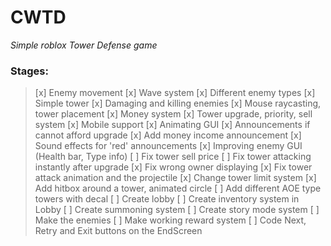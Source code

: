 # CWTD
*Simple roblox Tower Defense game*

### Stages:
> [x] Enemy movement
> [x] Wave system
> [x] Different enemy types
> [x] Simple tower
> [x] Damaging and killing enemies
> [x] Mouse raycasting, tower placement
> [x] Money system
> [x] Tower upgrade, priority, sell system
> [x] Mobile support
> [x] Animating GUI
> [x] Announcements if cannot afford upgrade
> [x] Add money income announcement
> [x] Sound effects for 'red' announcements
> [x] Improving enemy GUI (Health bar, Type info)
> [ ] Fix tower sell price
> [ ] Fix tower attacking instantly after upgrade
> [x] Fix wrong owner displaying
> [x] Fix tower attack animation and the projectile
> [x] Change tower limit system
> [x] Add hitbox around a tower, animated circle
> [ ] Add different AOE type towers with decal
> [ ] Create lobby
> [ ] Create inventory system in Lobby
> [ ] Create summoning system
> [ ] Create story mode system
> [ ] Make the enemies
> [ ] Make working reward system
> [ ] Code Next, Retry and Exit buttons on the EndScreen
